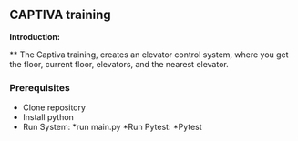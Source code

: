 ##  CAPTIVA training  
**Introduction:**

** The Captiva training, creates an elevator control system, where you get the floor, current floor, elevators, and the nearest elevator.

### Prerequisites
* Clone repository
* Install python
* Run System:
  *run main.py
*Run Pytest:
  *Pytest
